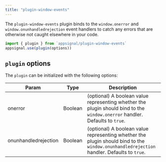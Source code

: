 ```yaml
---
title: "plugin-window-events"
---
```


The `plugin-window-events` plugin binds to the `window.onerror` and `window.onunhandledrejection` event handlers to catch any errors that are otherwise not caught elsewhere in your code.

```javascript
import { plugin } from `appsignal/plugin-window-events`
appsignal.use(plugin(options))
```

## `plugin` options

The `plugin`  can be initialized with the following options:

| Param | Type | Description  |
| ------ | ------ | ----- |
|  onerror  |  Boolean  |  (optional) A boolean value representing whether the plugin should bind to the `window.onerror` handler. Defaults to `true`. |
|  onunhandledrejection  |  Boolean  |  (optional) A boolean value representing whether the plugin should bind to the `window.onunhandledrejection` handler. Defaults to `true`. |
